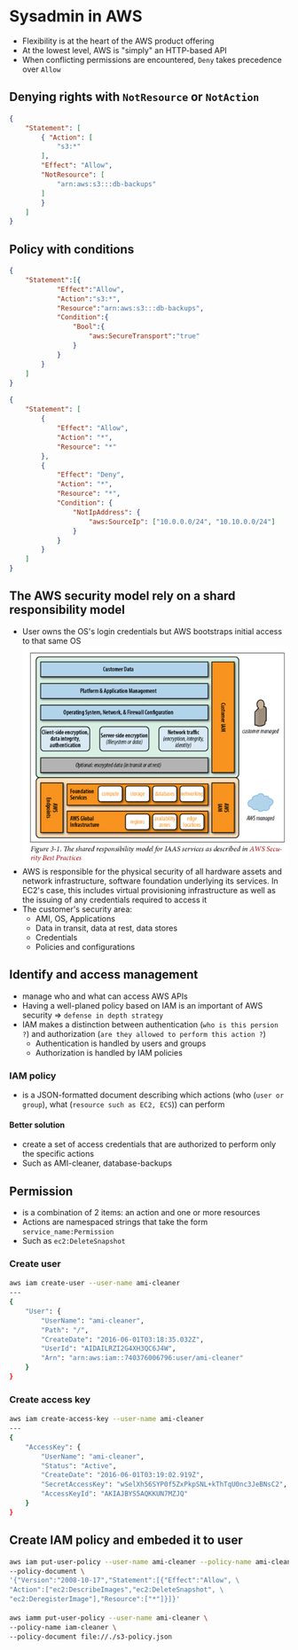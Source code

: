 # Sysadmin in AWS
- Flexibility is at the heart of the AWS product offering
- At the lowest level, AWS is "simply" an HTTP-based API
- When conflicting permissions are encountered, `Deny` takes precedence over `Allow`

## Denying rights with `NotResource` or `NotAction`
```json
{
    "Statement": [
        { "Action": [
            "s3:*"
        ],
        "Effect": "Allow",
        "NotResource": [
            "arn:aws:s3:::db-backups"
        ]
        }
    ]
}
```

## Policy with conditions
```json
{
    "Statement":[{
            "Effect":"Allow",
            "Action":"s3:*",
            "Resource":"arn:aws:s3:::db-backups",
            "Condition":{
                "Bool":{
                    "aws:SecureTransport":"true"
                }
            }
        }
    ]
}
```
```json
{ 
    "Statement": [
        {
            "Effect": "Allow",
            "Action": "*",
            "Resource": "*"
        },
        {
            "Effect": "Deny",
            "Action": "*",
            "Resource": "*",
            "Condition": {
                "NotIpAddress": {
                    "aws:SourceIp": ["10.0.0.0/24", "10.10.0.0/24"]
                }
            }
        }
    ] 
}
```

## The AWS security model rely on a shard responsibility model
- User owns the OS's login credentials but AWS bootstraps initial access to that same OS
![](./media/shared_responsibility_model_aws.png)
- AWS is responsible for the physical security of all hardware assets and network infrastructure, software foundation underlying its services. In EC2's case, this includes virtual provisioning infrastructure as well as the issuing of any credentials required to access it
- The customer's security area:
    - AMI, OS, Applications
    - Data in transit, data at rest, data stores
    - Credentials
    - Policies and configurations

## Identify and access management
- manage who and what can access AWS APIs
- Having a well-planed policy based on IAM is an important of AWS security => `defense in depth strategy`
- IAM makes a distinction between authentication (`who is this persion ?`) and authorization (`are they allowed to perform this action ?`)
    - Authentication is handled by users and groups
    - Authorization is handled by IAM policies

### IAM policy
- is a JSON-formatted document describing which actions (who (`user or group`), what (`resource such as EC2, ECS`)) can perform
#### Better solution
- create a set of access credentials that are authorized to perform only the specific actions
- Such as AMI-cleaner, database-backups

## Permission
- is a combination of 2 items: an action and one or more resources
- Actions are namespaced strings that take the form `service_name:Permission`
- Such as `ec2:DeleteSnapshot`

### Create user
```bash
aws iam create-user --user-name ami-cleaner
---
{
    "User": {
        "UserName": "ami-cleaner",
        "Path": "/",
        "CreateDate": "2016-06-01T03:18:35.032Z",
        "UserId": "AIDAILRZI2G4XH3QC6J4W",
        "Arn": "arn:aws:iam::740376006796:user/ami-cleaner"
    }
}
```

### Create access key
```bash
aws iam create-access-key --user-name ami-cleaner
---
{
    "AccessKey": {
        "UserName": "ami-cleaner",
        "Status": "Active",
        "CreateDate": "2016-06-01T03:19:02.919Z",
        "SecretAccessKey": "wSelXh56SYP0f5ZxPkpSNL+kThTqU0nc3JeBNsC2",
        "AccessKeyId": "AKIAJBYS5AQKKUN7MZJQ"
    }
}
```

## Create IAM policy and embeded it to user
```bash
aws iam put-user-policy --user-name ami-cleaner --policy-name ami-cleaner \
--policy-document \
'{"Version":"2008-10-17","Statement":[{"Effect":"Allow", \
"Action":["ec2:DescribeImages","ec2:DeleteSnapshot", \
"ec2:DeregisterImage"],"Resource":["*"]}]}'

aws iamm put-user-policy --user-name ami-cleaner \
--policy-name iam-cleaner \
--policy-document file://./s3-policy.json
```
